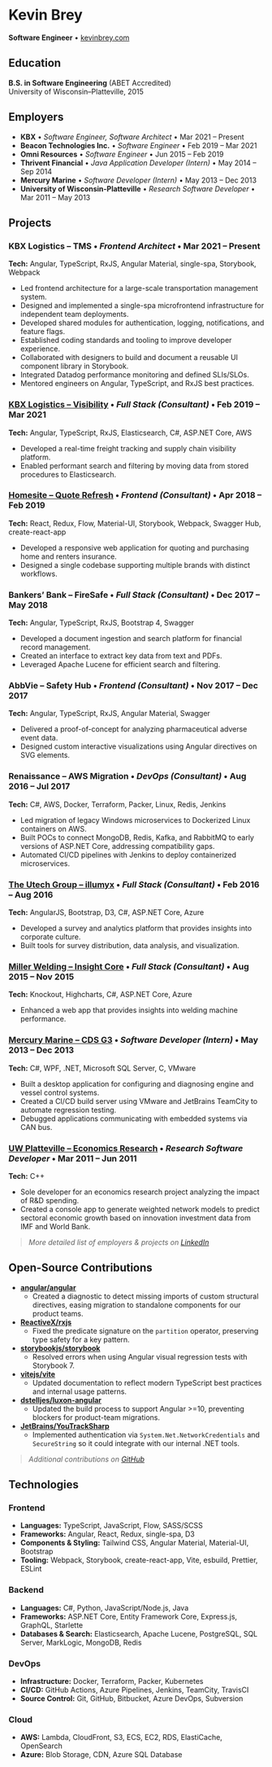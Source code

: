 # Kevin Brey

**Software Engineer** • [kevinbrey.com](https://kevinbrey.com)

## Education

**B.S. in Software Engineering** (ABET Accredited)  
University of Wisconsin–Platteville, 2015

## Employers

- **KBX** • _Software Engineer, Software Architect_ • Mar 2021 – Present
- **Beacon Technologies Inc.** • _Software Engineer_ • Feb 2019 – Mar 2021
- **Omni Resources** • _Software Engineer_ • Jun 2015 – Feb 2019
- **Thrivent Financial** • _Java Application Developer (Intern)_ • May 2014 – Sep 2014
- **Mercury Marine** • _Software Developer (Intern)_ • May 2013 – Dec 2013
- **University of Wisconsin-Platteville** • _Research Software Developer_ • Mar 2011 – May 2013

## Projects

### **KBX Logistics – TMS** • _Frontend Architect_ • Mar 2021 – Present

**Tech:** Angular, TypeScript, RxJS, Angular Material, single-spa, Storybook, Webpack

- Led frontend architecture for a large-scale transportation management system.
- Designed and implemented a single-spa microfrontend infrastructure for independent team deployments.
- Developed shared modules for authentication, logging, notifications, and feature flags.
- Established coding standards and tooling to improve developer experience.
- Collaborated with designers to build and document a reusable UI component library in Storybook.
- Integrated Datadog performance monitoring and defined SLIs/SLOs.
- Mentored engineers on Angular, TypeScript, and RxJS best practices.

### **[KBX Logistics – Visibility](https://kbxtrack.kbxt.cloud/)** • _Full Stack (Consultant)_ • Feb 2019 – Mar 2021

**Tech:** Angular, TypeScript, RxJS, Elasticsearch, C#, ASP.NET Core, AWS

- Developed a real-time freight tracking and supply chain visibility platform.
- Enabled performant search and filtering by moving data from stored procedures to Elasticsearch.

### **[Homesite – Quote Refresh](https://autoinsurance1.progressivedirect.com/0/UQA/Quote/AddressEntryPrefillEdit)** • _Frontend (Consultant)_ • Apr 2018 – Feb 2019

**Tech:** React, Redux, Flow, Material-UI, Storybook, Webpack, Swagger Hub, create-react-app

- Developed a responsive web application for quoting and purchasing home and renters insurance.
- Designed a single codebase supporting multiple brands with distinct workflows.

### **Bankers’ Bank – FireSafe** • _Full Stack (Consultant)_ • Dec 2017 – May 2018

**Tech:** Angular, TypeScript, RxJS, Bootstrap 4, Swagger

- Developed a document ingestion and search platform for financial record management.
- Created an interface to extract key data from text and PDFs.
- Leveraged Apache Lucene for efficient search and filtering.

### **AbbVie – Safety Hub** • _Frontend (Consultant)_ • Nov 2017 – Dec 2017

**Tech:** Angular, TypeScript, RxJS, Angular Material, Swagger

- Delivered a proof-of-concept for analyzing pharmaceutical adverse event data.
- Designed custom interactive visualizations using Angular directives on SVG elements.

### **Renaissance – AWS Migration** • _DevOps (Consultant)_ • Aug 2016 – Jul 2017

**Tech:** C#, AWS, Docker, Terraform, Packer, Linux, Redis, Jenkins

- Led migration of legacy Windows microservices to Dockerized Linux containers on AWS.
- Built POCs to connect MongoDB, Redis, Kafka, and RabbitMQ to early versions of ASP.NET Core, addressing compatibility gaps.
- Automated CI/CD pipelines with Jenkins to deploy containerized microservices.

### **[The Utech Group – illumyx](https://survey.illumyx.com/login)** • _Full Stack (Consultant)_ • Feb 2016 – Aug 2016

**Tech:** AngularJS, Bootstrap, D3, C#, ASP.NET Core, Azure

- Developed a survey and analytics platform that provides insights into corporate culture.
- Built tools for survey distribution, data analysis, and visualization.

### **[Miller Welding – Insight Core](https://insight.millerwelds.com/)** • _Full Stack (Consultant)_ • Aug 2015 – Nov 2015

**Tech:** Knockout, Highcharts, C#, ASP.NET Core, Azure

- Enhanced a web app that provides insights into welding machine performance.

### **[Mercury Marine – CDS G3](https://service.mercurymarine.com/)** • _Software Developer (Intern)_ • May 2013 – Dec 2013

**Tech:** C#, WPF, .NET, Microsoft SQL Server, C, VMware

- Built a desktop application for configuring and diagnosing engine and vessel control systems.
- Created a CI/CD build server using VMware and JetBrains TeamCity to automate regression testing.
- Debugged applications communicating with embedded systems via CAN bus.

### **[UW Platteville – Economics Research](https://scholar.google.com/citations?user=1ipdzgEAAAAJ&hl=en)** • _Research Software Developer_ • Mar 2011 – Jun 2011

**Tech:** C++

- Sole developer for an economics research project analyzing the impact of R&D spending.
- Created a console app to generate weighted network models to predict sectoral economic growth based on innovation investment data from IMF and World Bank.

> _More detailed list of employers & projects on [LinkedIn](https://linkedin.com/in/breyk)_

## Open-Source Contributions

- **[angular/angular](https://github.com/angular/angular)**
  - Created a diagnostic to detect missing imports of custom structural directives, easing migration to standalone components for our product teams.
- **[ReactiveX/rxjs](https://github.com/ReactiveX/rxjs)**
  - Fixed the predicate signature on the `partition` operator, preserving type safety for a key pattern.
- **[storybookjs/storybook](https://github.com/storybookjs/storybook)**
  - Resolved errors when using Angular visual regression tests with Storybook 7.
- **[vitejs/vite](https://github.com/vitejs/vite)**
  - Updated documentation to reflect modern TypeScript best practices and internal usage patterns.
- **[dstelljes/luxon-angular](https://github.com/dstelljes/luxon-angular)**
  - Updated the build process to support Angular >=10, preventing blockers for product-team migrations.
- **[JetBrains/YouTrackSharp](https://github.com/JetBrains/YouTrackSharp)**
  - Implemented authentication via `System.Net.NetworkCredentials` and `SecureString` so it could integrate with our internal .NET tools.

> _Additional contributions on [GitHub](https://github.com/manbearwiz)_

## Technologies

### **Frontend**

- **Languages:** TypeScript, JavaScript, Flow, SASS/SCSS
- **Frameworks:** Angular, React, Redux, single-spa, D3
- **Components & Styling:** Tailwind CSS, Angular Material, Material-UI, Bootstrap
- **Tooling:** Webpack, Storybook, create-react-app, Vite, esbuild, Prettier, ESLint

### **Backend**

- **Languages:** C#, Python, JavaScript/Node.js, Java
- **Frameworks:** ASP.NET Core, Entity Framework Core, Express.js, GraphQL, Starlette
- **Databases & Search:** Elasticsearch, Apache Lucene, PostgreSQL, SQL Server, MarkLogic, MongoDB, Redis

### **DevOps**

- **Infrastructure:** Docker, Terraform, Packer, Kubernetes
- **CI/CD:** GitHub Actions, Azure Pipelines, Jenkins, TeamCity, TravisCI
- **Source Control:** Git, GitHub, Bitbucket, Azure DevOps, Subversion

### **Cloud**

- **AWS:** Lambda, CloudFront, S3, ECS, EC2, RDS, ElastiCache, OpenSearch
- **Azure:** Blob Storage, CDN, Azure SQL Database
